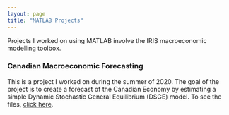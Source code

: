 ```yaml
---
layout: page
title: "MATLAB Projects"
---
```

Projects I worked on using MATLAB involve the IRIS macroeconomic modelling toolbox.

### Canadian Macroeconomic Forecasting 
This is a project I worked on during the summer of 2020. The goal of the project is to create a forecast of the Canadian Economy by estimating a simple Dynamic Stochastic General Equilibrium (DSGE) model. To see the files, [click here](https://github.com/lj-valencia/MATLAB-Projects/tree/master/NKPC%20Model).
